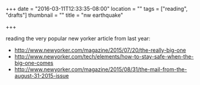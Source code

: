 +++
date = "2016-03-11T12:33:35-08:00"
location = ""
tags = ["reading", "drafts"]
thumbnail = ""
title = "nw earthquake"

+++

reading the very popular new yorker article from last year:

<!--more-->

* http://www.newyorker.com/magazine/2015/07/20/the-really-big-one
* http://www.newyorker.com/tech/elements/how-to-stay-safe-when-the-big-one-comes
* http://www.newyorker.com/magazine/2015/08/31/the-mail-from-the-august-31-2015-issue
